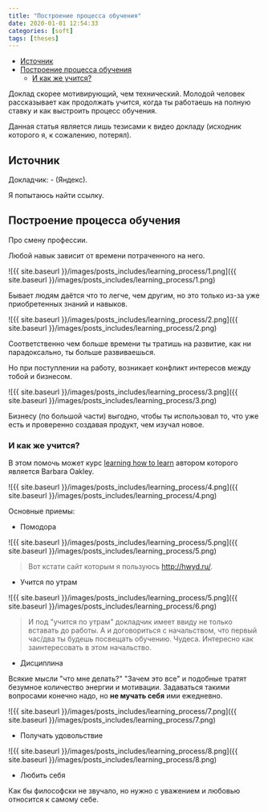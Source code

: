 ```yaml
---
title: "Построение процесса обучения"
date: 2020-01-01 12:54:33
categories: [soft]
tags: [theses]
---
```


- [Источник](#источник)
- [Построение процесса обучения](#построение-процесса-обучения)
  - [И как же учится?](#и-как-же-учится)

Доклад скорее мотивирующий, чем технический.
Молодой человек рассказывает как продолжать учится, когда ты работаешь на полную ставку и как выстроить процесс обучения.

Данная статья является лишь тезисами к видео докладу (исходник которого я, к сожалению, потерял).

## Источник

Докладчик: - (Яндекс).

Я попытаюсь найти ссылку.

## Построение процесса обучения

Про смену профессии.

Любой навык зависит от времени потраченного на него.

![{{ site.baseurl }}/images/posts_includes/learning_process/1.png]({{ site.baseurl }}/images/posts_includes/learning_process/1.png)

Бывает людям даётся что то легче, чем другим, но это только из-за уже приобретенных знаний и навыков.

![{{ site.baseurl }}/images/posts_includes/learning_process/2.png]({{ site.baseurl }}/images/posts_includes/learning_process/2.png)

Соответственно чем больше времени ты тратишь на развитие, как ни парадоксально, ты больше развиваешься.

Но при поступлении на работу, возникает конфликт интересов между тобой и бизнесом.

![{{ site.baseurl }}/images/posts_includes/learning_process/3.png]({{ site.baseurl }}/images/posts_includes/learning_process/3.png)

Бизнесу (по большой части) выгодно, чтобы ты использовал то, что уже есть и проверенно создавая продукт, чем изучал новое.

### И как же учится?

В этом помочь может курс [learning how to learn](https://www.coursera.org/learn/learning-how-to-learn) автором которого является Barbara Oakley.

![{{ site.baseurl }}/images/posts_includes/learning_process/4.png]({{ site.baseurl }}/images/posts_includes/learning_process/4.png)

Основные приемы:

- Помодора

![{{ site.baseurl }}/images/posts_includes/learning_process/5.png]({{ site.baseurl }}/images/posts_includes/learning_process/5.png)

> Вот кстати сайт которым я пользуюсь http://hwyd.ru/.

- Учится по утрам

![{{ site.baseurl }}/images/posts_includes/learning_process/5.png]({{ site.baseurl }}/images/posts_includes/learning_process/6.png)

> И под "учится по утрам" докладчик имеет ввиду не только вставать до работы. А и договориться с начальством, что первый час/два ты будешь посвещать обучению. Чудеса. Интересно как заинтересовать в этом начальство.

- Дисциплина

Всякие мысли "что мне делать?" "Зачем это все" и подобные тратят безумное количество энергии и мотивации. Задаваться такими вопросами конечно надо, но **не мучать себя** ими ежедневно.

![{{ site.baseurl }}/images/posts_includes/learning_process/7.png]({{ site.baseurl }}/images/posts_includes/learning_process/7.png)


- Получать удовольствие

![{{ site.baseurl }}/images/posts_includes/learning_process/8.png]({{ site.baseurl }}/images/posts_includes/learning_process/8.png)

- Любить себя

Как бы философски не звучало, но нужно с уважением и любовью относится к самому себе.
